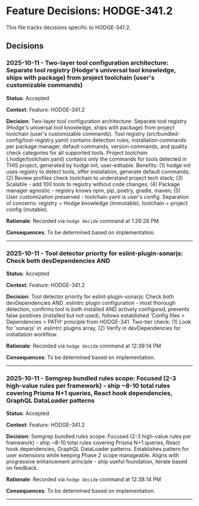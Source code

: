 # Feature Decisions: HODGE-341.2

This file tracks decisions specific to HODGE-341.2.

## Decisions

<!-- Add your decisions below -->

### 2025-10-11 - Two-layer tool configuration architecture: Separate tool registry (Hodge's universal tool knowledge, ships with package) from project toolchain (user's customizable commands)

**Status**: Accepted

**Context**:
Feature: HODGE-341.2

**Decision**:
Two-layer tool configuration architecture: Separate tool registry (Hodge's universal tool knowledge, ships with package) from project toolchain (user's customizable commands). Tool registry (src/bundled-config/tool-registry.yaml) contains detection rules, installation commands per package manager, default commands, version commands, and quality check categories for all supported tools. Project toolchain (.hodge/toolchain.yaml) contains only the commands for tools detected in THIS project, generated by hodge init, user-editable. Benefits: (1) hodge init uses registry to detect tools, offer installation, generate default commands; (2) Review profiles check toolchain to understand project tech stack; (3) Scalable - add 100 tools to registry without code changes; (4) Package manager agnostic - registry knows npm, pip, poetry, gradle, maven; (5) User customization preserved - toolchain.yaml is user's config. Separation of concerns: registry = Hodge knowledge (immutable), toolchain = project config (mutable).

**Rationale**:
Recorded via `hodge decide` command at 1:26:26 PM

**Consequences**:
To be determined based on implementation.

---


### 2025-10-11 - Tool detector priority for eslint-plugin-sonarjs: Check both devDependencies AND

**Status**: Accepted

**Context**:
Feature: HODGE-341.2

**Decision**:
Tool detector priority for eslint-plugin-sonarjs: Check both devDependencies AND .eslintrc plugin configuration - most thorough detection, confirms tool is both installed AND actively configured, prevents false positives (installed but not used), follows established 'Config files > Dependencies > PATH' principle from HODGE-341. Two-tier check: (1) Look for 'sonarjs' in .eslintrc plugins array, (2) Verify in devDependencies for installation workflow.

**Rationale**:
Recorded via `hodge decide` command at 12:39:14 PM

**Consequences**:
To be determined based on implementation.

---


### 2025-10-11 - Semgrep bundled rules scope: Focused (2-3 high-value rules per framework) - ship ~8-10 total rules covering Prisma N+1 queries, React hook dependencies, GraphQL DataLoader patterns

**Status**: Accepted

**Context**:
Feature: HODGE-341.2

**Decision**:
Semgrep bundled rules scope: Focused (2-3 high-value rules per framework) - ship ~8-10 total rules covering Prisma N+1 queries, React hook dependencies, GraphQL DataLoader patterns. Establishes pattern for user extensions while keeping Phase 2 scope manageable. Aligns with progressive enhancement principle - ship useful foundation, iterate based on feedback.

**Rationale**:
Recorded via `hodge decide` command at 12:38:14 PM

**Consequences**:
To be determined based on implementation.

---


